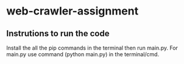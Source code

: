 # web-crawler-assignment

## Instrutions to run the code
Install the all the pip commands in the terminal then run main.py.
For main.py use command (python main.py) in the terminal/cmd.
